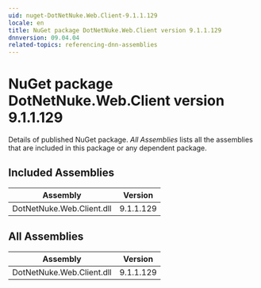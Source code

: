 ```yaml
---
uid: nuget-DotNetNuke.Web.Client-9.1.1.129
locale: en
title: NuGet package DotNetNuke.Web.Client version 9.1.1.129
dnnversion: 09.04.04
related-topics: referencing-dnn-assemblies
---
```


# NuGet package DotNetNuke.Web.Client version 9.1.1.129
Details of published NuGet package.
*All Assemblies* lists all the assemblies that are included in this package or any dependent package.

## Included Assemblies

|Assembly|Version|
|---|---|
|DotNetNuke.Web.Client.dll|9.1.1.129|

## All Assemblies

|Assembly|Version|
|---|---|
|DotNetNuke.Web.Client.dll|9.1.1.129|

